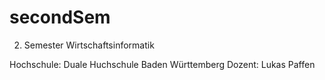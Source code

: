 # secondSem

2. Semester Wirtschaftsinformatik

Hochschule: Duale Huchschule Baden Württemberg
Dozent: Lukas Paffen
